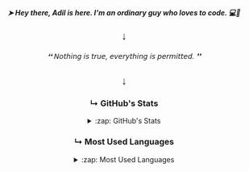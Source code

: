 ##### <p align='center'>➤ Hey there, Adil is here. I'm an ordinary guy who loves to code. 💻🖤<p/>
<p align='center'>￬</p>

###### <p align="center"> ❛❛ 𝘕𝘰𝘵𝘩𝘪𝘯𝘨 𝘪𝘴 𝘵𝘳𝘶𝘦, 𝘦𝘷𝘦𝘳𝘺𝘵𝘩𝘪𝘯𝘨 𝘪𝘴 𝘱𝘦𝘳𝘮𝘪𝘵𝘵𝘦𝘥. ❜❜</p>
<p align='center'>￬</p>


<h3 align='center'>↳ GitHub's Stats </h3>
<details align='center'>
 <summary>:zap: GitHub's Stats</summary>
<img align= 'left' src="https://github-readme-stats-pi-sandy.vercel.app/api?username=iamxadil&showicons=true&hide_border=true&theme=radical"/>
 
</details>

     

<h3 align='center'>↳ Most Used Languages </h3>
<details align='center'>
 <summary>:zap: Most Used Languages</summary>
 
[![Top Langs](https://github-readme-stats.vercel.app/api/top-langs/?username=iamxadil&layout=Demo)](https://github.com/anuraghazra/github-readme-stats)

</details>

